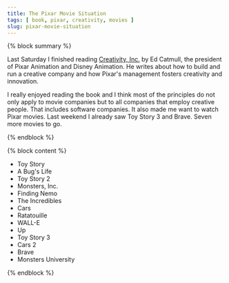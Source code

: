 ```yaml
---
title: The Pixar Movie Situation
tags: [ book, pixar, creativity, movies ]
slug: pixar-movie-situation
---
```

{% block summary %}

Last Saturday I finished reading [Creativity, Inc.](http://www.amazon.de/gp/product/0593070100/ref=as_li_ss_tl?ie=UTF8&camp=1638&creative=19454&creativeASIN=0593070100&linkCode=as2&tag=fecom-21) by Ed Catmull, the president of Pixar Animation and Disney Animation. He writes about how to build and run a creative company and how Pixar's management fosters creativity and innovation.

I really enjoyed reading the book and I think most of the principles do not only apply to movie companies but to all companies that employ creative people. That includes software companies. It also made me want to watch Pixar movies. Last weekend I already saw Toy Story 3 and Brave. Seven more movies to go.

{% endblock %}

{% block content %}

<ul class="bucket-list">
    <li class="bucket-list__item"><span class="bucket-list__item__strike-through">Toy Story</span></li>
    <li class="bucket-list__item"><span class="bucket-list__item__strike-through">A Bug's Life</span></li>
    <li class="bucket-list__item">Toy Story 2</li>
    <li class="bucket-list__item">Monsters, Inc.</li>
    <li class="bucket-list__item"><span class="bucket-list__item__strike-through">Finding Nemo</span></li>
    <li class="bucket-list__item">The Incredibles</li>
    <li class="bucket-list__item">Cars</li>
    <li class="bucket-list__item">Ratatouille</li>
    <li class="bucket-list__item"><span class="bucket-list__item__strike-through">WALL-E</span></li>
    <li class="bucket-list__item"><span class="bucket-list__item__strike-through">Up</span></li>
    <li class="bucket-list__item"><span class="bucket-list__item__strike-through">Toy Story 3</span></li>
    <li class="bucket-list__item">Cars 2</li>
    <li class="bucket-list__item"><span class="bucket-list__item__strike-through">Brave</span></li>
    <li class="bucket-list__item">Monsters University</li>
</ul>

{% endblock %}

